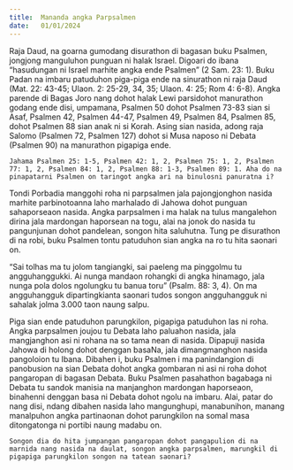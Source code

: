 ```yaml
---
title:  Mananda angka Parpsalmen
date:   01/01/2024
---
```


Raja Daud, na goarna gumodang disurathon di bagasan buku Psalmen, jongjong manguluhon punguan ni halak Israel. Digoari do ibana “hasudungan ni Israel marhite angka ende Psalmen” (2 Sam. 23: 1). Buku Padan na imbaru patuduhon piga-piga ende na sinurathon ni raja Daud (Mat. 22: 43-45; Ulaon. 2: 25-29, 34, 35; Ulaon. 4: 25; Rom 4: 6-8). Angka parende di Bagas Joro nang dohot halak Lewi parsidohot manurathon godang ende disi, umpamana, Psalmen 50 dohot Psalmen 73-83 sian si Asaf, Psalmen 42, Psalmen 44-47, Psalmen 49, Psalmen 84, Psalmen 85, dohot Psalmen 88 sian anak ni si Korah. Asing sian nasida, adong raja Salomo (Psalmen 72, Psalmen 127) dohot si Musa naposo ni Debata (Psalmen 90) na manurathon pigapiga ende.

`Jahama Psalmen 25: 1-5, Psalmen 42: 1, 2, Psalmen 75: 1, 2, Psalmen 77: 1, 2, Psalmen 84: 1, 2, Psalmen 88: 1-3, Psalmen 89: 1. Aha do na pinapatarni Psalmen on taringot angka ari na binulosni panuratna i?`

Tondi Porbadia manggohi roha ni parpsalmen jala pajongjonghon nasida marhite parbinotoanna laho marhalado di Jahowa dohot punguan sahaporseaon nasida. Angka parpsalmen i ma halak na tulus mangalehon dirina jala mardongan haporsean na togu, alai na jonok do nasida tu pangunjunan dohot pandelean, songon hita saluhutna. Tung pe disurathon di na robi, buku Psalmen tontu patuduhon sian angka na ro tu hita saonari on.

“Sai tolhas ma tu jolom tangiangki, sai paeleng ma pinggolmu tu angguhanggukki. Ai nunga mandaon rohangki di angka hinamago, jala nunga pola dolos ngolungku tu banua toru” (Psalm. 88: 3, 4). On ma angguhangguk dipartingkianta saonari tudos songon angguhangguk ni sahalak jolma 3.000 taon naung salpu.

Piga sian ende patuduhon parungkilon, pigapiga patuduhon las ni roha. Angka parpsalmen joujou tu Debata laho paluahon nasida, jala mangjanghon asi ni rohana na so tama nean di nasida. Dipapuji nasida Jahowa di holong dohot denggan basaNa, jala dimangmanghon nasida pangoloion tu Ibana. Dibahen i, buku Psalmen i ma panindangion di panobusion na sian Debata dohot angka gombaran ni asi ni roha dohot pangaropan di bagasan Debata. Buku Psalmen pasahathon bagabaga ni Debata tu sandok manisia na manjanghon mardongan haporseaon, binahenni denggan basa ni Debata dohot ngolu na imbaru. Alai, patar do nang disi, ndang dibahen nasida laho mangunghupi, manabunihon, manang manalpuhon angka partinaonan dohot parungkilon na somal masa ditongatonga ni portibi naung madabu on.

`Songon dia do hita jumpangan pangaropan dohot pangapulion di na marnida nang nasida na daulat, songon angka parpsalmen, marungkil di pigapiga parungkilon songon na tatean saonari?`